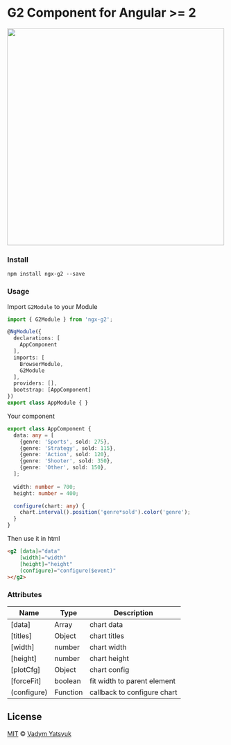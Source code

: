 # G2 Component for Angular >= 2

<img width="500" src="https://cloud.githubusercontent.com/assets/3748453/24840899/3a926fbe-1d77-11e7-910f-a9673cb754fa.png"/>

### Install

```
npm install ngx-g2 --save
```

### Usage

Import `G2Module` to your Module

```ts
import { G2Module } from 'ngx-g2';

@NgModule({
  declarations: [
    AppComponent
  ],
  imports: [
    BrowserModule,
    G2Module
  ],
  providers: [],
  bootstrap: [AppComponent]
})
export class AppModule { }
```

Your component
```ts
export class AppComponent {
  data: any = [
    {genre: 'Sports', sold: 275},
    {genre: 'Strategy', sold: 115},
    {genre: 'Action', sold: 120},
    {genre: 'Shooter', sold: 350},
    {genre: 'Other', sold: 150},
  ];
  
  width: number = 700;
  height: number = 400;

  configure(chart: any) {
    chart.interval().position('genre*sold').color('genre');
  }
}
```
Then use it in html

```html
<g2 [data]="data" 
    [width]="width"
    [height]="height"
    (configure)="configure($event)"
></g2>
```

### Attributes

| Name | Type | Description |
| --- | --- | --- |
| [data] | Array | chart data |
| [titles]| Object | chart titles |
| [width]| number | chart width |
| [height]| number | chart height |
| [plotCfg]| Object | chart config |
| [forceFit]| boolean | fit width to parent element |
| (configure)| Function | callback to configure chart |


## License

[MIT](https://tldrlegal.com/license/mit-license) © [Vadym Yatsyuk](https://github.com/vadimdez)
